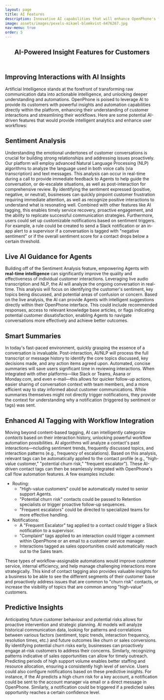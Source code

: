 ```yaml
---
layout: page
title: AI Features
description: Innovative AI capabilities that will enhance OpenPhone's functionality and user experience.
image: assets/images/pexels-mikael-blomkvist-6476267.jpg
nav-menu: true
order: 5
---
```


<!-- Main -->
<div id="main" class="alt">

<!-- One -->
<section id="one">
	<div class="inner">
		<header class="major">
			<h1>AI-Powered Insight Features for Customers</h1>
		</header>

<!-- Content -->
<h2 id="content">Improving Interactions with AI Insights</h2>
<p>
  Artificial Intelligence stands at the forefront of transforming raw communication data into actionable intelligence, and unlocking deeper understanding and automations. OpenPhone is poised to leverage AI to provide its customers with powerful insights and automation capabilities directly within the platform, enhancing their understanding of customer interactions and streamlining their workflows. Here are some potential AI-driven features that would provide intelligent analytics and enhance user workflows:
</p>

<h2 id="sentiment-analysis">Sentiment Analysis</h2>
<p>Understanding the emotional undertones of customer conversations is crucial for building strong relationships and addressing issues proactively. Our platform will employ advanced Natural Language Processing (NLP) algorithms to analyze the language used in both voice calls (via transcription) and text messages. This analysis can occur in real-time during a call to provide immediate feedback to Agents to help guide the conversation, or de-escalate situations, as well as post-interaction for comprehensive review. By identifying the sentiment expressed (positive, negative, or neutral), businesses can quickly pinpoint customer frustration requiring immediate attention, as well as recognize positive interactions to understand what is resonating well. Combined with other features like AI tagging, this enables timely service recovery, proactive engagement, and the ability to replicate successful communication strategies. Furthermore, users could set up customizable notifications based on sentiment triggers. For example, a rule could be created to send a Slack notification or an in-app alert to a supervisor if a conversation is tagged with "negative sentiment" or if the overall sentiment score for a contact drops below a certain threshold.</p>

<h2 id="live-ai-guidance">Live AI Guidance for Agents</h2>
<p>Building off of the Sentiment Analysis feature, empowering Agents with <strong>real-time intelligence</strong> can significantly improve the quality and effectiveness of individual customer interactions. Leveraging live audio transcription and NLP, the AI will analyze the ongoing conversation in real-time. This analysis will focus on identifying the customer's sentiment, key topics being discussed, and potential areas of confusion or concern. Based on the live analysis, the AI can provide Agents with intelligent suggestions directly within their OpenPhone interface. This could include recommended responses, access to relevant knowledge base articles, or flags indicating potential customer dissatisfaction, enabling Agents to navigate conversations more effectively and achieve better outcomes.</p>

<h2 id="smart-summaries">Smart Summaries</h2>
<p>In today's fast-paced environment, quickly grasping the essence of a conversation is invaluable. Post-interaction, AI/NLP will process the full transcript or message history to identify the core topics discussed, key decisions made, and any action items agreed upon. Automated, concise summaries will save users significant time in reviewing interactions. When integrated with other platforms—like Slack or Teams, Asana or Monday.com, and even e-mail—this allows for quicker follow-up actions, easier sharing of conversation context with team members, and a more efficient way to stay informed about customer communications. While summaries themselves might not directly trigger notifications, they provide the context for understanding why a notification (triggered by sentiment or tags) was sent.</p>

<h2 id="enhanced-ai-tagging">Enhanced AI Tagging with Workflow Integration</h2>
<p>Moving beyond content-based tagging, AI can intelligently categorize <em>contacts</em> based on their interaction history, unlocking powerful workflow automation possibilities. AI algorithms will analyze a contact's past interactions—ncluding sentiment trends, frequently discussed topics, and interaction patterns (e.g., frequency of escalations). Based on this analysis, relevant tags can be automatically applied to the contact profile (e.g., "high-value customer," "potential churn risk," "frequent escalator"). These AI-driven contact tags can then be seamlessly integrated with OpenPhone's call flow automation features. A few examples include:</p>

<ul>
	<li>Routing:
		<ul>
			<li>"High-value customers" could be automatically routed to senior support Agents.</li>
			<li>"Potential churn risk" contacts could be passed to Retention specialists or trigger proactive follow-up sequences.</li>
			<li>"Frequent escalators" could be directed to specialized teams for more effective handling.</li>
		</ul>
	</li>
	<li>Notifications:
		<ul>
			<li>A "Frequent Escalator" tag applied to a contact could trigger a Slack notification to a supervisor.</li>
			<li>"Complaint" tags applied to an interaction could trigger a comment within OpenPhone or an email to a customer service manager.</li>
			<li>Interactions tagged as sales opportunities could automatically reach out to the Sales team.</li>
		</ul>
	</li>
</ul>

<p>These types of workflow-assignable automations would improve customer service, internal efficiency, and help manage challenging interactions more strategically. This kind of contact tagging also provides valuable insights for a business to be able to see the different segments of their customer base and proactively address issues that are common to "churn risk" contacts, or increase the visibility of topics that are common among "high-value" customers.</p>

<h2 id="predictive-insights">Predictive Insights</h2>
<p>Anticipating future customer behaviour and potential risks allows for proactive intervention and strategic planning. AI models will analyze historical communication data, looking for patterns and correlations between various factors (sentiment, topic trends, interaction frequency, resolution times, etc.) and future outcomes like churn or sales conversions. By identifying potential churn risks early, businesses can proactively engage at-risk customers to address their concerns. Similarly, recognizing patterns indicative of sales opportunities can allow for timely outreach. Predicting periods of high support volume enables better staffing and resource allocation, ensuring a consistently high level of service. Users could also configure notifications based on these predictive insights. For instance, if the AI predicts a high churn risk for a key account, a notification could be sent to the account manager via email or a direct message in OpenPhone. Similarly, a notification could be triggered if a predicted sales opportunity reaches a certain confidence level.</p>